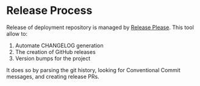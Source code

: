 # Release Process

Release of deployment repository is managed by [Release Please](https://github.com/google-github-actions/release-please-action).
This tool allow to:
1. Automate CHANGELOG generation
2. The creation of GitHub releases
3. Version bumps for the project

It does so by parsing the git history, looking for Conventional Commit messages, and creating release PRs.

